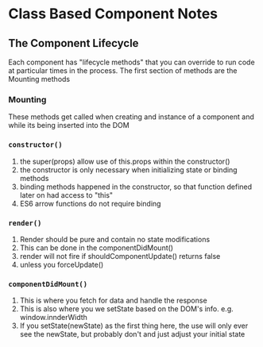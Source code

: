# Class Based Component Notes

## The Component Lifecycle

Each component has "lifecycle methods" that you can override to run code at particular times in the process. The first section of methods are the Mounting methods

### Mounting

These methods get called when creating and instance of a component and while its being inserted into the DOM

### `constructor()`

1. the super(props) allow use of this.props within the constructor()
2. the constructor is only necessary when initializing state or binding methods
3. binding methods happened in the constructor, so that function defined later on had access to "this"
4. ES6 arrow functions do not require binding

### `render()`

1. Render should be pure and contain no state modifications
2. This can be done in the componentDidMount()
3. render will not fire if shouldComponentUpdate() returns false
4. unless you forceUpdate()

### `componentDidMount()`

1. This is where you fetch for data and handle the response
2. This is also where you we setState based on the DOM's info. e.g. window.innderWidth
3. If you setState(newState) as the first thing here, the use will only ever see the newState, but probably don't and just adjust your initial state
